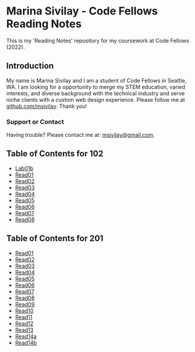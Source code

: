 # Marina Sivilay - Code Fellows Reading Notes

This is my 'Reading Notes' repository for my coursework at Code Fellows (2022).

## Introduction

My name is Marina Sivilay and I am a student of Code Fellows in Seattle, WA. I am looking for a opportunity to merge my STEM education, varied interests, and diverse background with the technical industry and serve niche clients with a custom web design experience. Please follow me at [github.com/msivilay](https://www.github.com/msivilay). Thank you!

### Support or Contact

Having trouble? Please contact me at: [msivilay@gmail.com](mailto:msivilay@gmail.com).

## Table of Contents for 102

- [Lab01b](lab01b.html)
- [Read01](read01.html)
- [Read02](read02.html)
- [Read03](read03.html)
- [Read04](read04.html)
- [Read05](read05.html)
- [Read06](read06.html)
- [Read07](read07.html)
- [Read08](read08.html)

## Table of Contents for 201

- [Read01](201read01.html)
- [Read02](201read02.html)
- [Read03](201read03.html)
- [Read04](201read04.html)
- [Read05](201read05.html)
- [Read06](201read06.html)
- [Read07](201read07.html)
- [Read08](201read08.html)
- [Read09](201read09.html)
- [Read10](201read10.html)
- [Read11](201read11.html)
- [Read12](201read12.html)
- [Read13](201read13.html)
- [Read14a](201read14a.html)
- [Read14b](201read14b.html)